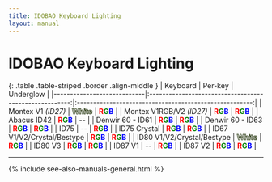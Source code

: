 ```yaml
---
title: IDOBAO Keyboard Lighting
layout: manual
---
```


<style>
  .r { color: red; }
  .g { color: green; }
  .b { color: blue; }
  .w { -webkit-text-stroke: 1px #23340C; -webkit-text-fill-color: white; }
</style>

# IDOBAO Keyboard Lighting

{: .table .table-striped .border .align-middle }
| Keyboard                   | Per-key                                                | Underglow                                              |
|----------------------------|:------------------------------------------------------:|:------------------------------------------------------:|
| Montex V1 *(ID27)*         | <b class="w">White</b>                                 | <b class="r">R</b><b class="g">G</b><b class="b">B</b> |
| Montex V1RGB/V2 *(ID27)*   | <b class="r">R</b><b class="g">G</b><b class="b">B</b> | <b class="r">R</b><b class="g">G</b><b class="b">B</b> |
| Abacus ID42                | <b class="r">R</b><b class="g">G</b><b class="b">B</b> | *--*                                                   |
| Denwir 60 - ID61           | <b class="r">R</b><b class="g">G</b><b class="b">B</b> | <b class="r">R</b><b class="g">G</b><b class="b">B</b> |
| Denwir 60 - ID63           | <b class="r">R</b><b class="g">G</b><b class="b">B</b> | <b class="r">R</b><b class="g">G</b><b class="b">B</b> |
| ID75                       | *--*                                                   | <b class="r">R</b><b class="g">G</b><b class="b">B</b> |
| ID75 Crystal               | <b class="r">R</b><b class="g">G</b><b class="b">B</b> | <b class="r">R</b><b class="g">G</b><b class="b">B</b> |
| ID67 V1/V2/Crystal/Bestype | <b class="r">R</b><b class="g">G</b><b class="b">B</b> | <b class="r">R</b><b class="g">G</b><b class="b">B</b> |
| ID80 V1/V2/Crystal/Bestype | <b class="w">White</b>                                 | <b class="r">R</b><b class="g">G</b><b class="b">B</b> |
| ID80 V3                    | <b class="r">R</b><b class="g">G</b><b class="b">B</b> | <b class="r">R</b><b class="g">G</b><b class="b">B</b> |
| ID87 V1                    | *--*                                                   | <b class="r">R</b><b class="g">G</b><b class="b">B</b> |
| ID87 V2                    | <b class="r">R</b><b class="g">G</b><b class="b">B</b> | <b class="r">R</b><b class="g">G</b><b class="b">B</b> |

---

{% include see-also-manuals-general.html %}

